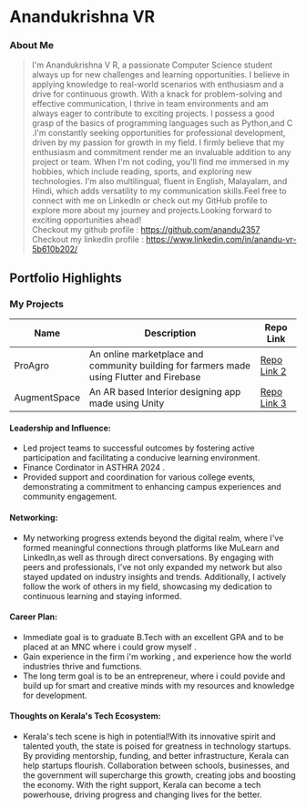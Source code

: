 # Anandukrishna VR


### About Me
 
>I'm Anandukrishna V R, a passionate Computer Science student always up for new challenges and learning opportunities. I believe in applying knowledge to real-world scenarios with enthusiasm and a drive for continuous growth. With a knack for problem-solving and effective communication, I thrive in team environments and am always eager to contribute to exciting projects.
I possess a good grasp of the basics of programming languages such as Python,and C .I'm constantly seeking opportunities for professional development, driven by my passion for growth in my field. I firmly believe that my enthusiasm and commitment render me an invaluable addition to any project or team.
When I'm not coding, you'll find me immersed in my hobbies, which include reading, sports, and exploring new technologies. I'm also multilingual, fluent in English, Malayalam, and Hindi, which adds versatility to my communication skills.Feel free to connect with me on LinkedIn or check out my GitHub profile to explore more about my journey and projects.Looking forward to exciting opportunities ahead!  
Checkout my github profile : https://github.com/anandu2357
Checkout my linkedln profile :  https://www.linkedin.com/in/anandu-vr-5b610b202/ 

## Portfolio Highlights

### My Projects

| Name          | Description                                                                                                                   | Repo Link                                                  |
|---------------|-------------------------------------------------------------------------------------------------------------------------------|------------------------------------------------------------|
| ProAgro       | An online marketplace and community building for farmers made using Flutter and Firebase                                      | [Repo Link 2](https://github.com/cyberianzed/pro_agro1)  |
| AugmentSpace  | An AR based Interior designing app made using Unity                                                                           | [Repo Link 3](https://github.com/jimmyj13/Augment_Space)|



#### Leadership and Influence:

- Led project teams to successful outcomes by fostering active participation and facilitating a conducive learning environment.
- Finance Cordinator in ASTHRA 2024 .
- Provided support and coordination for various college events, demonstrating a commitment to enhancing campus experiences and community engagement.

#### Networking:

- My networking progress extends beyond the digital realm, where I've formed meaningful connections through platforms like MuLearn and LinkedIn,as well as through direct conversations.
  By engaging with peers and professionals, I've not only expanded my network but also stayed updated on industry insights and trends.
  Additionally, I actively follow the work of others in my field, showcasing my dedication to continuous learning and staying informed.

#### Career Plan:

- Immediate goal is to graduate B.Tech with an excellent GPA and to be placed at an MNC where i could grow myself .
- Gain experience in the firm i'm working , and experience how the world industries thrive and fumctions.
- The long term goal is to be an entrepreneur, where i could povide and build up for smart and creative minds with my resources and knowledge for development.

#### Thoughts on Kerala's Tech Ecosystem:

- Kerala's tech scene is high in potential!With its innovative spirit and talented youth, the state is poised for greatness in technology startups.
  By providing mentorship, funding, and better infrastructure, Kerala can help startups flourish.
  Collaboration between schools, businesses, and the government will supercharge this growth, creating jobs and boosting the economy.
  With the right support, Kerala can become a tech powerhouse, driving progress and changing lives for the better.

